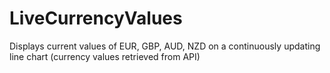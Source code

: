 # LiveCurrencyValues
Displays current values of EUR, GBP, AUD, NZD on a continuously updating line chart (currency values retrieved from API)
